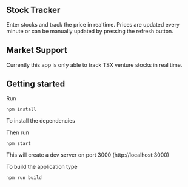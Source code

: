 ## Stock Tracker

Enter stocks and track the price in realtime. Prices are updated every minute or can be manually updated by pressing the refresh button.

## Market Support

Currently this app is only able to track TSX venture stocks in real time.

## Getting started
Run
```
npm install
```
To install the dependencies

Then run
```
npm start
```

This will create a dev server on port 3000 (http://localhost:3000)

To build the application type
```
npm run build
```
